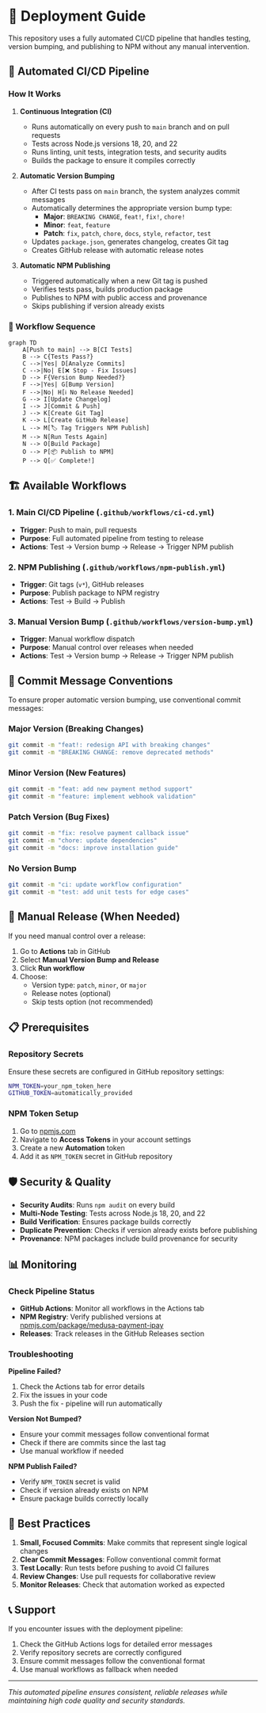 # 🚀 Deployment Guide

This repository uses a fully automated CI/CD pipeline that handles testing, version bumping, and publishing to NPM without any manual intervention.

## 🚀 Automated CI/CD Pipeline

### How It Works

1. **Continuous Integration (CI)**
   - Runs automatically on every push to `main` branch and on pull requests
   - Tests across Node.js versions 18, 20, and 22
   - Runs linting, unit tests, integration tests, and security audits
   - Builds the package to ensure it compiles correctly

2. **Automatic Version Bumping**
   - After CI tests pass on `main` branch, the system analyzes commit messages
   - Automatically determines the appropriate version bump type:
     - **Major**: `BREAKING CHANGE`, `feat!`, `fix!`, `chore!`
     - **Minor**: `feat`, `feature`
     - **Patch**: `fix`, `patch`, `chore`, `docs`, `style`, `refactor`, `test`
   - Updates `package.json`, generates changelog, creates Git tag
   - Creates GitHub release with automatic release notes

3. **Automatic NPM Publishing**
   - Triggered automatically when a new Git tag is pushed
   - Verifies tests pass, builds production package
   - Publishes to NPM with public access and provenance
   - Skips publishing if version already exists

### 🔄 Workflow Sequence

```mermaid
graph TD
    A[Push to main] --> B[CI Tests]
    B --> C{Tests Pass?}
    C -->|Yes| D[Analyze Commits]
    C -->|No| E[❌ Stop - Fix Issues]
    D --> F{Version Bump Needed?}
    F -->|Yes| G[Bump Version]
    F -->|No| H[ℹ️ No Release Needed]
    G --> I[Update Changelog]
    I --> J[Commit & Push]
    J --> K[Create Git Tag]
    K --> L[Create GitHub Release]
    L --> M[🏷️ Tag Triggers NPM Publish]
    M --> N[Run Tests Again]
    N --> O[Build Package]
    O --> P[📦 Publish to NPM]
    P --> Q[✅ Complete!]
```

## 🏗️ Available Workflows

### 1. Main CI/CD Pipeline (`.github/workflows/ci-cd.yml`)
- **Trigger**: Push to main, pull requests
- **Purpose**: Full automated pipeline from testing to release
- **Actions**: Test → Version bump → Release → Trigger NPM publish

### 2. NPM Publishing (`.github/workflows/npm-publish.yml`)
- **Trigger**: Git tags (`v*`), GitHub releases
- **Purpose**: Publish package to NPM registry
- **Actions**: Test → Build → Publish

### 3. Manual Version Bump (`.github/workflows/version-bump.yml`)
- **Trigger**: Manual workflow dispatch
- **Purpose**: Manual control over releases when needed
- **Actions**: Test → Version bump → Release → Trigger NPM publish

## 📝 Commit Message Conventions

To ensure proper automatic version bumping, use conventional commit messages:

### Major Version (Breaking Changes)
```bash
git commit -m "feat!: redesign API with breaking changes"
git commit -m "BREAKING CHANGE: remove deprecated methods"
```

### Minor Version (New Features)
```bash
git commit -m "feat: add new payment method support"
git commit -m "feature: implement webhook validation"
```

### Patch Version (Bug Fixes)
```bash
git commit -m "fix: resolve payment callback issue"
git commit -m "chore: update dependencies"
git commit -m "docs: improve installation guide"
```

### No Version Bump
```bash
git commit -m "ci: update workflow configuration"
git commit -m "test: add unit tests for edge cases"
```

## 🔧 Manual Release (When Needed)

If you need manual control over a release:

1. Go to **Actions** tab in GitHub
2. Select **Manual Version Bump and Release**
3. Click **Run workflow**
4. Choose:
   - Version type: `patch`, `minor`, or `major`
   - Release notes (optional)
   - Skip tests option (not recommended)

## 📋 Prerequisites

### Repository Secrets
Ensure these secrets are configured in GitHub repository settings:

```bash
NPM_TOKEN=your_npm_token_here
GITHUB_TOKEN=automatically_provided
```

### NPM Token Setup
1. Go to [npmjs.com](https://www.npmjs.com)
2. Navigate to **Access Tokens** in your account settings
3. Create a new **Automation** token
4. Add it as `NPM_TOKEN` secret in GitHub repository

## 🛡️ Security & Quality

- **Security Audits**: Runs `npm audit` on every build
- **Multi-Node Testing**: Tests across Node.js 18, 20, and 22
- **Build Verification**: Ensures package builds correctly
- **Duplicate Prevention**: Checks if version already exists before publishing
- **Provenance**: NPM packages include build provenance for security

## 📊 Monitoring

### Check Pipeline Status
- **GitHub Actions**: Monitor all workflows in the Actions tab
- **NPM Registry**: Verify published versions at [npmjs.com/package/medusa-payment-ipay](https://www.npmjs.com/package/medusa-payment-ipay)
- **Releases**: Track releases in the GitHub Releases section

### Troubleshooting

**Pipeline Failed?**
1. Check the Actions tab for error details
2. Fix the issues in your code
3. Push the fix - pipeline will run automatically

**Version Not Bumped?**
- Ensure your commit messages follow conventional format
- Check if there are commits since the last tag
- Use manual workflow if needed

**NPM Publish Failed?**
- Verify `NPM_TOKEN` secret is valid
- Check if version already exists on NPM
- Ensure package builds correctly locally

## 🎯 Best Practices

1. **Small, Focused Commits**: Make commits that represent single logical changes
2. **Clear Commit Messages**: Follow conventional commit format
3. **Test Locally**: Run tests before pushing to avoid CI failures
4. **Review Changes**: Use pull requests for collaborative review
5. **Monitor Releases**: Check that automation worked as expected

## 📞 Support

If you encounter issues with the deployment pipeline:
1. Check the GitHub Actions logs for detailed error messages
2. Verify repository secrets are correctly configured
3. Ensure commit messages follow the conventional format
4. Use manual workflows as fallback when needed

---

*This automated pipeline ensures consistent, reliable releases while maintaining high code quality and security standards.* 